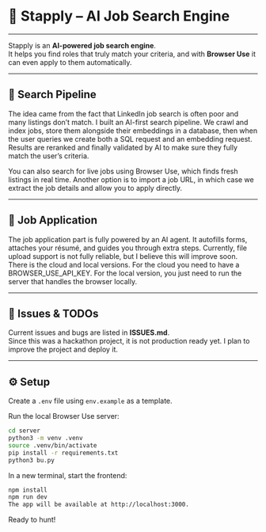 # 🚀 Stapply – AI Job Search Engine

---

Stapply is an **AI-powered job search engine**.  
It helps you find roles that truly match your criteria, and with **Browser Use** it can even apply to them automatically.

---

## 🔎 Search Pipeline

The idea came from the fact that LinkedIn job search is often poor and many listings don’t match. I built an AI-first search pipeline. We crawl and index jobs, store them alongside their embeddings in a database, then when the user queries we create both a SQL request and an embedding request. Results are reranked and finally validated by AI to make sure they fully match the user’s criteria.  

You can also search for live jobs using Browser Use, which finds fresh listings in real time. Another option is to import a job URL, in which case we extract the job details and allow you to apply directly.

---

## 📄 Job Application

The job application part is fully powered by an AI agent. It autofills forms, attaches your résumé, and guides you through extra steps. Currently, file upload support is not fully reliable, but I believe this will improve soon. There is the cloud and local versions. For the cloud you need to have a BROWSER_USE_API_KEY. For the local version, you just need to run the server that handles the browser locally.

---

## 🐛 Issues & TODOs

Current issues and bugs are listed in **ISSUES.md**.  
Since this was a hackathon project, it is not production ready yet. I plan to improve the project and deploy it.

---

## ⚙️ Setup

Create a `.env` file using `env.example` as a template.  

Run the local Browser Use server:

```bash
cd server
python3 -m venv .venv
source .venv/bin/activate
pip install -r requirements.txt
python3 bu.py
```

In a new terminal, start the frontend:
```bash
npm install
npm run dev
The app will be available at http://localhost:3000.
```

Ready to hunt!